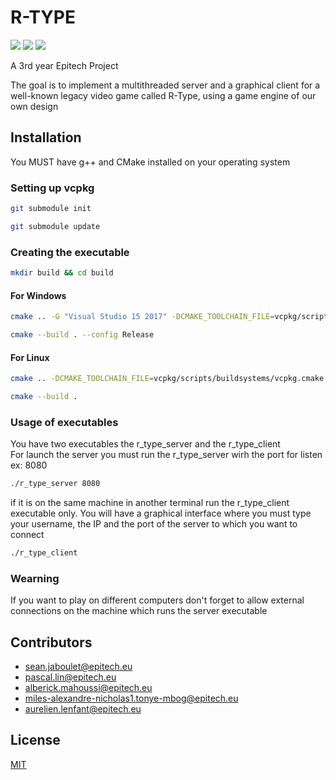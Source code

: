 # R-TYPE

<a href="https://img.shields.io/badge/MADE%20WITH-SFML-brightgreen" alt="SFML">
        <img src="https://img.shields.io/badge/MADE%20WITH-SFML-brightgreen" /></a>
<a href="https://img.shields.io/badge/MADE%20WITH-C%2B%2B-ff69b4" alt="C++">
        <img src="https://img.shields.io/badge/MADE%20WITH-C%2B%2B-ff69b4" /></a>
<a href="https://img.shields.io/badge/MADE%20WITH-CMAKE-red" alt="Cmake">
        <img src="https://img.shields.io/badge/MADE%20WITH-CMAKE-red" /></a>

A 3rd year Epitech Project

The goal is to implement a multithreaded server and a graphical client for a well-known legacy video game
called R-Type, using a game engine of our own design

## Installation

You MUST have g++ and CMake installed on your operating system

### Setting up vcpkg

```sh
git submodule init
```
```sh
git submodule update
```

### Creating the executable

```sh
mkdir build && cd build
```
#### For Windows
```sh
cmake .. -G "Visual Studio 15 2017" -DCMAKE_TOOLCHAIN_FILE=vcpkg/scripts/buildsystems/vcpkg.cmake
```
```sh
cmake --build . --config Release
```
#### For Linux
```sh
cmake .. -DCMAKE_TOOLCHAIN_FILE=vcpkg/scripts/buildsystems/vcpkg.cmake -DCMAKE_BUILD_TYPE=Release
```
```sh
cmake --build .
```

### Usage of executables
You have two executables the r_type_server and the r_type_client  
For launch the server you must run the r_type_server wirh the port for listen ex: 8080
```sh
./r_type_server 8080
```
if it is on the same machine in another terminal run the r_type_client executable only. You will have a graphical interface where you must type your username,
the IP and the port of the server to which you want to connect
```sh
./r_type_client
```
### Wearning
If you want to play on different computers don't forget to allow external connections on the machine which runs the server executable

## Contributors

* sean.jaboulet@epitech.eu
* pascal.lin@epitech.eu
* alberick.mahoussi@epitech.eu
* miles-alexandre-nicholas1.tonye-mbog@epitech.eu
* aurelien.lenfant@epitech.eu

## License
[MIT](https://choosealicense.com/licenses/mit/)
